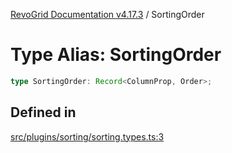 [RevoGrid Documentation v4.17.3](README.md) / SortingOrder

# Type Alias: SortingOrder

```ts
type SortingOrder: Record<ColumnProp, Order>;
```

## Defined in

[src/plugins/sorting/sorting.types.ts:3](https://github.com/revolist/revogrid/blob/c9f40461b2daa14fb3a2e5f76080a8e7b65ce7ef/src/plugins/sorting/sorting.types.ts#L3)
